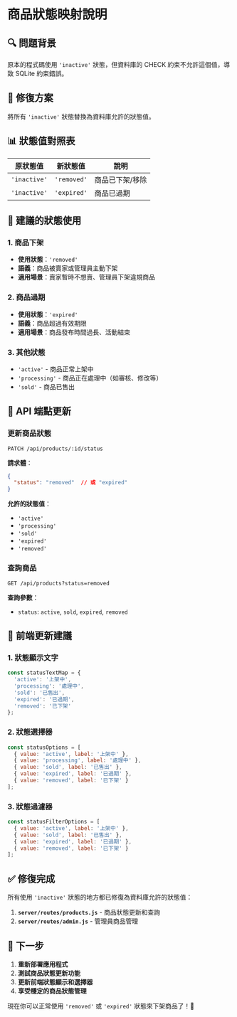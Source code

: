 # 商品狀態映射說明

## 🔍 **問題背景**

原本的程式碼使用 `'inactive'` 狀態，但資料庫的 CHECK 約束不允許這個值，導致 SQLite 約束錯誤。

## 🔧 **修復方案**

將所有 `'inactive'` 狀態替換為資料庫允許的狀態值。

## 📊 **狀態值對照表**

| 原狀態值 | 新狀態值 | 說明 |
|---------|---------|------|
| `'inactive'` | `'removed'` | 商品已下架/移除 |
| `'inactive'` | `'expired'` | 商品已過期 |

## 🎯 **建議的狀態使用**

### **1. 商品下架**
- **使用狀態**：`'removed'`
- **語義**：商品被賣家或管理員主動下架
- **適用場景**：賣家暫時不想賣、管理員下架違規商品

### **2. 商品過期**
- **使用狀態**：`'expired'`
- **語義**：商品超過有效期限
- **適用場景**：商品發布時間過長、活動結束

### **3. 其他狀態**
- `'active'` - 商品正常上架中
- `'processing'` - 商品正在處理中（如審核、修改等）
- `'sold'` - 商品已售出

## 🔄 **API 端點更新**

### **更新商品狀態**
```http
PATCH /api/products/:id/status
```

**請求體**：
```json
{
  "status": "removed"  // 或 "expired"
}
```

**允許的狀態值**：
- `'active'`
- `'processing'`
- `'sold'`
- `'expired'`
- `'removed'`

### **查詢商品**
```http
GET /api/products?status=removed
```

**查詢參數**：
- `status`: `active`, `sold`, `expired`, `removed`

## 📝 **前端更新建議**

### **1. 狀態顯示文字**
```javascript
const statusTextMap = {
  'active': '上架中',
  'processing': '處理中',
  'sold': '已售出',
  'expired': '已過期',
  'removed': '已下架'
};
```

### **2. 狀態選擇器**
```javascript
const statusOptions = [
  { value: 'active', label: '上架中' },
  { value: 'processing', label: '處理中' },
  { value: 'sold', label: '已售出' },
  { value: 'expired', label: '已過期' },
  { value: 'removed', label: '已下架' }
];
```

### **3. 狀態過濾器**
```javascript
const statusFilterOptions = [
  { value: 'active', label: '上架中' },
  { value: 'sold', label: '已售出' },
  { value: 'expired', label: '已過期' },
  { value: 'removed', label: '已下架' }
];
```

## ✅ **修復完成**

所有使用 `'inactive'` 狀態的地方都已修復為資料庫允許的狀態值：

1. **`server/routes/products.js`** - 商品狀態更新和查詢
2. **`server/routes/admin.js`** - 管理員商品管理

## 🚀 **下一步**

1. **重新部署應用程式**
2. **測試商品狀態更新功能**
3. **更新前端狀態顯示和選擇器**
4. **享受穩定的商品狀態管理**

現在你可以正常使用 `'removed'` 或 `'expired'` 狀態來下架商品了！🎉

